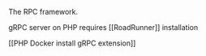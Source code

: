 The RPC framework.

gRPC server on PHP requires [[RoadRunner]] installation

[[PHP Docker install gRPC extension]]